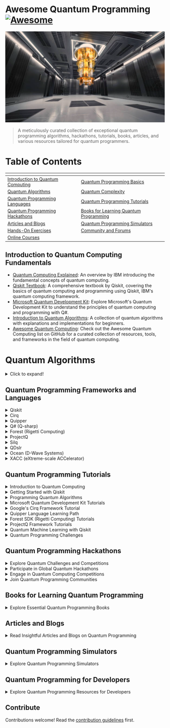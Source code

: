 # Awesome Quantum Programming [![Awesome](https://awesome.re/badge.svg)](https://awesome.re)

![Quantum Programming](quantum_programming.png)

> A meticulously curated collection of exceptional quantum programming algorithms, hackathons, tutorials, books, articles, and various resources tailored for quantum programmers.

# Table of Contents
| <!-- -->                                 | <!-- -->                                             |
| ---------------------------------------- | ---------------------------------------------------- |
| [Introduction to Quantum Computing](#introduction-to-quantum-computing) | [Quantum Programming Basics](#quantum-programming-basics) |
| [Quantum Algorithms](#quantum-algorithms) | [Quantum Complexity](#quantum-complexity) |
| [Quantum Programming Languages](#quantum-programming-languages) | [Quantum Programming Tutorials](#quantum-programming-tutorials) |
| [Quantum Programming Hackathons](#quantum-programming-hackathons) | [Books for Learning Quantum Programming](#books-for-learning-quantum-programming) |
| [Articles and Blogs](#articles-and-blogs) | [Quantum Programming Simulators](#quantum-programming-simulators) |
| [Hands-On Exercises](#hands-on-exercises) | [Community and Forums](#community-and-forums) |
| [Online Courses](#online-courses) | 

## Introduction to Quantum Computing Fundamentals

- [Quantum Computing Explained](https://www.ibm.com/quantum-computing/learn/what-is-quantum-computing/): An overview by IBM introducing the fundamental concepts of quantum computing.
- [Qiskit Textbook](https://qiskit.org/textbook/preface.html): A comprehensive textbook by Qiskit, covering the basics of quantum computing and programming using Qiskit, IBM's quantum computing framework.
- [Microsoft Quantum Development Kit](https://learn.microsoft.com/en-us/azure/quantum/): Explore Microsoft's Quantum Development Kit to understand the principles of quantum computing and programming with Q#.
- [Introduction to Quantum Algorithms](https://quantumalgorithmzoo.org/): A collection of quantum algorithms with explanations and implementations for beginners.
- [Awesome Quantum Computing](https://github.com/sindresorhus/awesome-quantum-computing): Check out the Awesome Quantum Computing list on GitHub for a curated collection of resources, tools, and frameworks in the field of quantum computing.

# Quantum Algorithms
<details>
<summary>Click to expand!</summary>

## Overview
- [Quantum Algorithms Overview](https://en.wikipedia.org/wiki/Quantum_algorithm): A comprehensive introduction to quantum algorithms, covering fundamental concepts and their applications.

## Search Algorithms
- [Grover's Algorithm](https://en.wikipedia.org/wiki/Grover%27s_algorithm): Learn about Grover's algorithm, a quantum algorithm for unstructured search that provides a quadratic speedup over classical algorithms.

## Factorization
- [Shor's Algorithm](https://en.wikipedia.org/wiki/Shor%27s_algorithm): Explore Shor's algorithm, a groundbreaking quantum algorithm that efficiently factors large numbers, posing a threat to classical public-key cryptography.

## Quantum Fourier Transform
- [Quantum Fourier Transform](https://en.wikipedia.org/wiki/Quantum_Fourier_transform): Understand the Quantum Fourier Transform, a key component in many quantum algorithms, including Shor's algorithm.

## Variational Quantum Algorithms
- [Variational Quantum Algorithms](https://en.wikipedia.org/wiki/Variational_quantum_algorithm): Delve into variational quantum algorithms, a class of algorithms that use quantum computers to optimize a parameterized quantum circuit for specific tasks.

## Machine Learning
- [Quantum Machine Learning](https://en.wikipedia.org/wiki/Quantum_machine_learning): Explore the intersection of quantum computing and machine learning, including algorithms that leverage quantum parallelism to enhance computational efficiency.

## Quantum Walks
- [Quantum Walks](https://en.wikipedia.org/wiki/Quantum_walk): Learn about quantum walks, a quantum analog to classical random walks, with applications in algorithm design and quantum information processing.

## Adiabatic Quantum Computing
- [Adiabatic Quantum Computing](https://en.wikipedia.org/wiki/Adiabatic_quantum_computation): Understand adiabatic quantum computing, an alternative approach to quantum computation based on the adiabatic theorem.

## Combinatorial Optimization
- [Quantum Approximate Optimization Algorithm (QAOA)](https://en.wikipedia.org/wiki/Quantum_approximate_optimization_algorithm): Explore QAOA, a quantum algorithm designed for combinatorial optimization problems, with applications in various fields.

## Quantum Complexity
- [BQP Complexity Class](https://en.wikipedia.org/wiki/BQP): Learn about the Bounded-error Quantum Polynomial time (BQP) complexity class, which characterizes problems efficiently solvable by a quantum computer.

</details>

## Quantum Programming Frameworks and Languages

<details>
<summary>Qiskit</summary>

- Developed by [IBM](http://www.research.ibm.com/ibm-q/).
- Open-source and widely used.
- Comprehensive suite for quantum computing.
</details>

<details>
<summary>Cirq</summary>

- Developed by [Google](https://quantumai.google/cirq).
- Targets NISQ (Noisy Intermediate-Scale Quantum) devices.
- Focuses on defining and simulating quantum circuits.
</details>

<details>
<summary>Quipper</summary>

- Developed by [Microsoft Research and the University of Oxford](https://www.maths.ox.ac.uk/groups/computational-foundations-computer-science/quantum-computing).
- High-level quantum programming language.
- Emphasizes a functional programming approach.
</details>

<details>
<summary>Q# (Q-sharp)</summary>

- Developed by [Microsoft](https://learn.microsoft.com/en-us/azure/quantum/).
- Part of the Quantum Development Kit.
- Integrates with Visual Studio.
</details>

<details>
<summary>Forest (Rigetti Computing)</summary>

- Includes Quil (Quantum Instruction Language).
- Open-source and part of the [Forest SDK](https://www.rigetti.com/forest).
</details>

<details>
<summary>ProjectQ</summary>

- Open-source framework.
- Enables quantum programming using high-level Python syntax.
- Aims to support various quantum hardware architectures.
</details>

<details>
<summary>Silq</summary>

- Developed by [ETH Zurich](https://silq.ethz.ch/).
- Focuses on improving expressiveness and safety.
- Introduces high-level abstractions.
</details>

<details>
<summary>QDslr</summary>

- Quantum Domain-Specific Language for Rigetti quantum processors.
- Designed to simplify quantum program development.
- Aims to make quantum computing more accessible.
</details>

<details>
<summary>Ocean (D-Wave Systems)</summary>

- Provides tools for quantum annealing.
- D-Wave's quantum processing unit (QPU) is accessed through [Ocean](https://docs.ocean.dwavesys.com/).
</details>

<details>
<summary>XACC (eXtreme-scale ACCelerator)</summary>

- Quantum programming framework.
- Supports various quantum and classical accelerators.
- Aims to provide a hardware-agnostic approach.
</details>

## Quantum Programming Tutorials

<details>
<summary>Introduction to Quantum Computing</summary>

- [Quantum Computing Basics](https://www.ibm.com/quantum-computing/learn/what-is-quantum-computing/)
- [Understanding Qubits and Quantum Gates](https://www.quantum-inspire.com/kbase/qubit-technology/)
- [Quantum Superposition and Entanglement](https://www.scientificamerican.com/article/quantum-superposition-and-entanglement/)
</details>

<details>
<summary>Getting Started with Qiskit</summary>

- [Qiskit Installation Guide](https://qiskit.org/documentation/install.html)
- [Creating Your First Quantum Circuit](https://qiskit.org/documentation/tutorials/circuits/1_getting_started_with_qiskit.html)
- [Simulating Quantum Circuits with Qiskit](https://qiskit.org/documentation/tutorials/circuits/3_simulator_backends.html)
</details>

<details>
<summary>Programming Quantum Algorithms</summary>

- [Implementing Grover's Algorithm](https://quantum-computing.ibm.com/docs/guide/q-algos/grover)
- [Shor's Algorithm and Quantum Factorization](https://www.scottaaronson.com/blog/?p=208)
- [Quantum Machine Learning Basics](https://www.cs.umd.edu/class/fall2020/cmsc657/projects/group_5.pdf)
</details>

<details>
<summary>Microsoft Quantum Development Kit Tutorials</summary>

- [Introduction to Q# Programming](https://learn.microsoft.com/en-us/azure/quantum/quickstarts/1-install-command-line?tabs=tabid-vscode)
- [Quantum Teleportation and Quantum Error Correction](https://learn.microsoft.com/en-us/samples/ms-quantum/samples/)
- [Using Quantum Machine Learning Libraries in Q#](https://learn.microsoft.com/en-us/azure/quantum/optimization)
</details>

<details>
<summary>Google's Cirq Framework Tutorial</summary>

- [Building Quantum Circuits with Cirq](https://quantumai.google/cirq/tutorials)
- [Optimizing Quantum Algorithms for NISQ Devices](https://quantumai.google/cirq/tutorials/educators/nisq-algorithms)
- [Simulating Noisy Intermediate-Scale Quantum (NISQ) Circuits](https://quantumai.google/cirq/simulators)
</details>

<details>
<summary>Quipper Language Learning Path</summary>

- [Introduction to Quipper Programming](https://www.mathstat.dal.ca/~selinger/quipper/)
- [Functional Quantum Programming Concepts](https://www.youtube.com/watch?v=RX1FV_hXw_8)
- [Using Quipper for Quantum Circuit Design](https://arxiv.org/abs/1304.5485)
</details>

<details>
<summary>Forest SDK (Rigetti Computing) Tutorials</summary>

- [Programming Quantum Computers with Quil](https://pyquil-docs.rigetti.com/en/stable/start.html)
- [Hybrid Quantum-Classical Computing with Forest](https://pyquil-docs.rigetti.com/en/stable/wavefunction_simulator.html)
- [Accessing Quantum Cloud Services with Forest](https://www.rigetti.com/forest)
</details>

<details>
<summary>ProjectQ Framework Tutorials</summary>

- [Quantum Programming in Python with ProjectQ](https://projectq.readthedocs.io/en/latest/tutorials.html)
- [High-Level Quantum Abstractions in ProjectQ](https://projectq.readthedocs.io/en/latest/projects/high-level-abstractions.html)
- [Running Quantum Programs on Different Architectures](https://projectq.readthedocs.io/en/latest/projects/architectures.html)
</details>

<details>
<summary>Quantum Machine Learning with Qiskit</summary>

- [Introduction to Quantum Machine Learning](https://qiskit.org/textbook/ch-machine-learning/machine-learning-qiskit-p1.html)
- [Implementing Quantum Neural Networks](https://qiskit.org/textbook/ch-machine-learning/machine-learning-qiskit-p2.html)
- [Quantum Support Vector Machines with Qiskit](https://qiskit.org/textbook/ch-machine-learning/machine-learning-qiskit-p4.html)
</details>

<details>
<summary>Quantum Programming Challenges</summary>

- [Solving Quantum Coding Challenges](https://www.hackerrank.com/domains/tutorials/10-days-of-javascript)
- [Participating in Quantum Hackathons](https://qhack.ai/)
- [Contributing to Open-Source Quantum Projects](https://github.com/topics/quantum-computing)
</details>


## Quantum Programming Hackathons

<details>
<summary>Explore Quantum Challenges and Competitions</summary>

- [IBM Quantum Challenge](https://www.ibm.com/quantum-computing/challenge)
- [Qiskit Hackathon](https://qiskit.org/events/)
- [Microsoft Quantum Challenge](https://learn.microsoft.com/en-us/azure/quantum/quantum-challenge-2022)
</details>

<details>
<summary>Participate in Global Quantum Hackathons</summary>

- [QHack](https://qhack.ai/)
- [Rigetti Quantum Computing Hackathon](https://www.rigetti.com/hackathon)
- [Quantum Open Source Foundation (QOSF) Mentorship Program](https://www.qosf.org/)
</details>

<details>
<summary>Engage in Quantum Computing Competitions</summary>

- [Google Quantum Spring Symposium](https://quantumai.googleblog.com/2022/03/recap-of-google-quantum-spring.html)
- [Quantum Software Challenges](https://www.cioe.cn/en)
- [Quantum Development Challenges on HackerRank](https://www.hackerrank.com/domains/tutorials/10-days-of-javascript)
</details>

<details>
<summary>Join Quantum Programming Communities</summary>

- [Quantum Open Source Foundation (QOSF) Community](https://qosf.org/community/)
- [Quantum Computing Stack Exchange](https://quantum.stackexchange.com/)
- [Qiskit Community Forum](https://quantumcomputing.stackexchange.com/)
</details>


## Books for Learning Quantum Programming

<details>
<summary>Explore Essential Quantum Programming Books</summary>

1. [Quantum Computation and Quantum Information](https://www.amazon.com/Quantum-Computation-Information-Anniversary-Edition/dp/1107002176) by Michael A. Nielsen and Isaac L. Chuang
2. [Quantum Computing: A Gentle Introduction](https://www.amazon.com/Quantum-Computing-Gentle-Introduction/dp/0262539530) by Eleanor G. Rieffel and Wolfgang H. Polak
3. [Programming Quantum Computers: Essential Algorithms and Code Samples](https://www.amazon.com/Programming-Quantum-Computers-Essential-Algorithms/dp/1492039683) by Eric R. Johnston, Nic Harrigan, and Mercedes Gimeno-Segovia
4. [Quantum Computing for Computer Scientists](https://www.amazon.com/Quantum-Computing-Computer-Scientists-Yanofsky/dp/0521879965) by Noson S. Yanofsky and Mirco A. Mannucci
5. [Learn Quantum Computing with Python and Q#](https://www.amazon.com/Learn-Quantum-Computing-Python-Q/dp/1484273285) by Sarah C. Kaiser and Chris Granade
</details>

## Articles and Blogs

<details>
<summary>Read Insightful Articles and Blogs on Quantum Programming</summary>

1. [Quantum Programming: Getting Started with the Basics](https://www.ibm.com/cloud/learn/quantum-programming-basics)
2. [The Quantum Quest: Top Blogs on Quantum Computing](https://medium.com/swlh/the-quantum-quest-top-blogs-on-quantum-computing-5f67da163fa3)
3. [Microsoft Quantum Blog](https://www.microsoft.com/en-us/quantum/blog/)
4. [Qiskit Blog](https://www.ibm.com/cloud/learn/quantum-programming-basics)
5. [Quantum Computing Report](https://quantumcomputingreport.com/)
</details>

## Quantum Programming Simulators

<details>
<summary>Explore Quantum Programming Simulators</summary>

1. [IBM Quantum Experience](https://www.ibm.com/quantum-computing/)
2. [Microsoft Quantum Development Kit](https://www.microsoft.com/en-us/quantum/development-kit)
3. [Qiskit](https://qiskit.org/)
4. [Rigetti Forest](https://rigetti.com/forest)
5. [Google Cirq](https://quantumai.google/cirq)
</details>

## Quantum Programming for Developers

<details>
<summary>Explore Quantum Programming Resources for Developers</summary>

### Hands-On Exercises

1. [IBM Quantum Experience - Programming Exercises](https://www.ibm.com/quantum-computing/)
2. [Microsoft Quantum Katas](https://learn.microsoft.com/en-us/azure/quantum/)
3. [Qiskit Tutorials](https://qiskit.org/documentation/tutorials/)

### Community and Forums

1. [Quantum Computing Stack Exchange](https://quantum.stackexchange.com/)
2. [IBM Quantum Community](https://quantum-computing.ibm.com/docs/collaborative/)
3. [Qiskit Community](https://qiskit.org/community)

### Online Courses

1. [edX - Quantum Machine Learning](https://www.edx.org/professional-certificate/quantum-machine-learning)
2. [Coursera - Quantum Computing for Developers](https://www.coursera.org/learn/quantum-computing-for-developers)
3. [Udacity - Introduction to Quantum Computing](https://www.udacity.com/course/intro-to-quantum-computing--nd220)
</details>

## Contribute

Contributions welcome! Read the [contribution guidelines](contributing.md) first.
